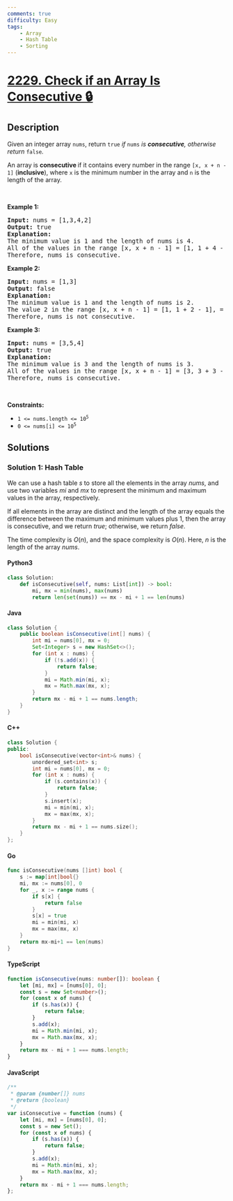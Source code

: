 ```yaml
---
comments: true
difficulty: Easy
tags:
    - Array
    - Hash Table
    - Sorting
---
```


<!-- problem:start -->

# [2229. Check if an Array Is Consecutive 🔒](https://leetcode.com/problems/check-if-an-array-is-consecutive)

## Description

<!-- description:start -->

<p>Given an integer array <code>nums</code>, return <code>true</code> <em>if </em><code>nums</code><em> is <strong>consecutive</strong>, otherwise return </em><code>false</code><em>.</em></p>

<p>An array is <strong>consecutive </strong>if it contains every number in the range <code>[x, x + n - 1]</code> (<strong>inclusive</strong>), where <code>x</code> is the minimum number in the array and <code>n</code> is the length of the array.</p>

<p>&nbsp;</p>
<p><strong class="example">Example 1:</strong></p>

<pre>
<strong>Input:</strong> nums = [1,3,4,2]
<strong>Output:</strong> true
<strong>Explanation:</strong>
The minimum value is 1 and the length of nums is 4.
All of the values in the range [x, x + n - 1] = [1, 1 + 4 - 1] = [1, 4] = (1, 2, 3, 4) occur in nums.
Therefore, nums is consecutive.
</pre>

<p><strong class="example">Example 2:</strong></p>

<pre>
<strong>Input:</strong> nums = [1,3]
<strong>Output:</strong> false
<strong>Explanation:</strong>
The minimum value is 1 and the length of nums is 2.
The value 2 in the range [x, x + n - 1] = [1, 1 + 2 - 1], = [1, 2] = (1, 2) does not occur in nums.
Therefore, nums is not consecutive.
</pre>

<p><strong class="example">Example 3:</strong></p>

<pre>
<strong>Input:</strong> nums = [3,5,4]
<strong>Output:</strong> true
<strong>Explanation:</strong>
The minimum value is 3 and the length of nums is 3.
All of the values in the range [x, x + n - 1] = [3, 3 + 3 - 1] = [3, 5] = (3, 4, 5) occur in nums.
Therefore, nums is consecutive.
</pre>

<p>&nbsp;</p>
<p><strong>Constraints:</strong></p>

<ul>
	<li><code>1 &lt;= nums.length &lt;= 10<sup>5</sup></code></li>
	<li><code>0 &lt;= nums[i] &lt;= 10<sup>5</sup></code></li>
</ul>

<!-- description:end -->

## Solutions

<!-- solution:start -->

### Solution 1: Hash Table

We can use a hash table $\textit{s}$ to store all the elements in the array $\textit{nums}$, and use two variables $\textit{mi}$ and $\textit{mx}$ to represent the minimum and maximum values in the array, respectively.

If all elements in the array are distinct and the length of the array equals the difference between the maximum and minimum values plus $1$, then the array is consecutive, and we return $\textit{true}$; otherwise, we return $\textit{false}$.

The time complexity is $O(n)$, and the space complexity is $O(n)$. Here, $n$ is the length of the array $\textit{nums}$.

<!-- tabs:start -->

#### Python3

```python
class Solution:
    def isConsecutive(self, nums: List[int]) -> bool:
        mi, mx = min(nums), max(nums)
        return len(set(nums)) == mx - mi + 1 == len(nums)
```

#### Java

```java
class Solution {
    public boolean isConsecutive(int[] nums) {
        int mi = nums[0], mx = 0;
        Set<Integer> s = new HashSet<>();
        for (int x : nums) {
            if (!s.add(x)) {
                return false;
            }
            mi = Math.min(mi, x);
            mx = Math.max(mx, x);
        }
        return mx - mi + 1 == nums.length;
    }
}
```

#### C++

```cpp
class Solution {
public:
    bool isConsecutive(vector<int>& nums) {
        unordered_set<int> s;
        int mi = nums[0], mx = 0;
        for (int x : nums) {
            if (s.contains(x)) {
                return false;
            }
            s.insert(x);
            mi = min(mi, x);
            mx = max(mx, x);
        }
        return mx - mi + 1 == nums.size();
    }
};
```

#### Go

```go
func isConsecutive(nums []int) bool {
	s := map[int]bool{}
	mi, mx := nums[0], 0
	for _, x := range nums {
		if s[x] {
			return false
		}
		s[x] = true
		mi = min(mi, x)
		mx = max(mx, x)
	}
	return mx-mi+1 == len(nums)
}
```

#### TypeScript

```ts
function isConsecutive(nums: number[]): boolean {
    let [mi, mx] = [nums[0], 0];
    const s = new Set<number>();
    for (const x of nums) {
        if (s.has(x)) {
            return false;
        }
        s.add(x);
        mi = Math.min(mi, x);
        mx = Math.max(mx, x);
    }
    return mx - mi + 1 === nums.length;
}
```

#### JavaScript

```js
/**
 * @param {number[]} nums
 * @return {boolean}
 */
var isConsecutive = function (nums) {
    let [mi, mx] = [nums[0], 0];
    const s = new Set();
    for (const x of nums) {
        if (s.has(x)) {
            return false;
        }
        s.add(x);
        mi = Math.min(mi, x);
        mx = Math.max(mx, x);
    }
    return mx - mi + 1 === nums.length;
};
```

<!-- tabs:end -->

<!-- solution:end -->

<!-- problem:end -->
